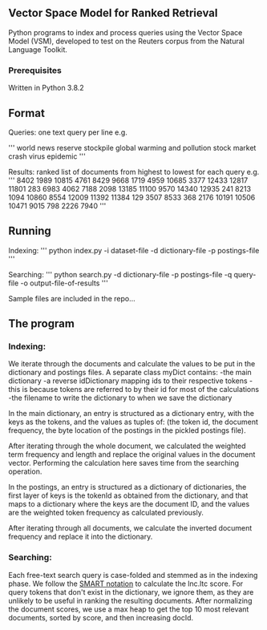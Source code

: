 ## Vector Space Model for Ranked Retrieval

Python programs to index and process queries using the Vector Space Model (VSM), developed to test on the Reuters corpus from the Natural Language Toolkit.


### Prerequisites

Written in Python 3.8.2

## Format

Queries: one text query per line e.g. 

'''
world news
reserve stockpile
global warming and pollution
stock market crash
virus epidemic
'''

Results: ranked list of documents from highest to lowest for each query e.g.
'''
8402 1989 10815 4761 8429 9668 1719 4959 10685 3377
12433 12817 11801 283 6983 4062 7188 2098 13185 11100
9570 14340 12935 241 8213 1094 10860 8554 12009 11392
11384 129 3507 8533 368 2176 10191 10506 10471 9015
798 2226 7940
'''

## Running

Indexing: 
'''
python index.py -i dataset-file -d dictionary-file -p postings-file
'''

Searching: 
'''
python search.py -d dictionary-file -p postings-file -q query-file -o output-file-of-results
'''

Sample files are included in the repo...


## The program

### Indexing:

We iterate through the documents and calculate the values to be put in the dictionary and postings files.
A separate class myDict contains:
-the main dictionary
-a reverse idDictionary mapping ids to their respective tokens
    -this is because tokens are referred to by their id for most of the calculations
-the filename to write the dictionary to when we save the dictionary

In the main dictionary, an entry is structured as a dictionary entry, with the keys as the tokens,
and the values as tuples of: (the token id, the document frequency, the byte location of
the postings in the pickled postings file).

After iterating through the whole document, we calculated the weighted term frequency and length and replace 
the original values in the document vector. Performing the calculation here saves time from the searching operation.

In the postings, an entry is structured as a dictionary of dictionaries, the first layer of keys is the tokenId 
as obtained from the dictionary, and that maps to a dictionary where the keys are the document ID, and the values are
the weighted token frequency as calculated previously.

After iterating through all documents, we calculate the inverted document frequency and replace it into the dictionary.

### Searching:

Each free-text search query is case-folded and stemmed as in the indexing phase. We follow the [SMART notation](https://nlp.stanford.edu/IR-book/html/htmledition/document-and-query-weighting-schemes-1.html) to calculate the lnc.ltc score. For query tokens that don't exist in the dictionary, we ignore them, as they are unlikely to 
be useful in ranking the resulting documents. After normalizing the document scores, we use a max heap to get the top 10 most relevant
documents, sorted by score, and then increasing docId.